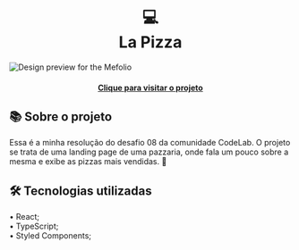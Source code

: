 <h1 align="center">
  💻<br>La Pizza
</h1>

![Design preview for the Mefolio](https://github.com/user-attachments/assets/1c2ee7b6-19ad-4dfe-8f8d-ac31a41e9677)

<h4 align="center"><a href="https://lapizzaitalian.netlify.app/">Clique para visitar o projeto</a></h4>

## 📚 Sobre o projeto

Essa é a minha resolução do desafio 08 da comunidade CodeLab. O projeto se trata de uma landing page de uma pazzaria, onde fala um pouco sobre a mesma e exibe as pizzas mais vendidas. 🚀

## 🛠️ Tecnologias utilizadas

• React;<br>
• TypeScript;<br>
• Styled Components;
